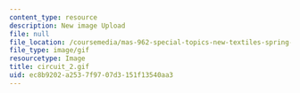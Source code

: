 ```yaml
---
content_type: resource
description: New image Upload
file: null
file_location: /coursemedia/mas-962-special-topics-new-textiles-spring-2010/ec8b9202a2537f9707d3151f13540aa3_circuit_2.gif
file_type: image/gif
resourcetype: Image
title: circuit_2.gif
uid: ec8b9202-a253-7f97-07d3-151f13540aa3
---
```

